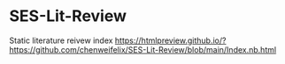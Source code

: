 # SES-Lit-Review
Static literature reivew index
https://htmlpreview.github.io/?https://github.com/chenweifelix/SES-Lit-Review/blob/main/Index.nb.html
